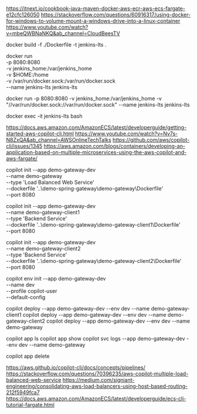https://itnext.io/cookbook-java-maven-docker-aws-ecr-aws-ecs-fargate-e12cfc126050
https://stackoverflow.com/questions/60916317/using-docker-for-windows-to-volume-mount-a-windows-drive-into-a-linux-container
https://www.youtube.com/watch?v=mbeQWBNaNKQ&ab_channel=CloudBeesTV

docker build -f ./Dockerfile -t jenkins-lts .

docker run \
   -p 8080:8080 \
   -v jenkins_home:/var/jenkins_home \
   -v $HOME:/home \
   -v /var/run/docker.sock:/var/run/docker.sock \
   --name jenkins-lts jenkins-lts

docker run -p 8080:8080 -v jenkins_home:/var/jenkins_home -v "//var/run/docker.sock://var/run/docker.sock" --name jenkins-lts jenkins-lts

docker exec -it jenkins-lts bash

https://docs.aws.amazon.com/AmazonECS/latest/developerguide/getting-started-aws-copilot-cli.html
https://www.youtube.com/watch?v=Nv7s-N8ZxQA&ab_channel=AWSOnlineTechTalks
https://github.com/aws/copilot-cli/issues/1345
https://aws.amazon.com/blogs/containers/developing-an-application-based-on-multiple-microservices-using-the-aws-copilot-and-aws-fargate/

copilot init --app demo-gateway-dev \
            --name demo-gateway \
            --type 'Load Balanced Web Service' \
            --dockerfile '..\demo-spring-gateway\demo-gateway\Dockerfile' \
            --port 8080

copilot init --app demo-gateway-dev \
            --name demo-gateway-client1 \
            --type 'Backend Service' \
            --dockerfile '..\demo-spring-gateway\demo-gateway-client1\Dockerfile' \
            --port 8080

copilot init --app demo-gateway-dev \
            --name demo-gateway-client2 \
            --type 'Backend Service' \
            --dockerfile '..\demo-spring-gateway\demo-gateway-client2\Dockerfile' \
            --port 8080

copilot env init --app demo-gateway-dev \
            --name dev \
            --profile copilot-user \
            --default-config

copilot deploy --app demo-gateway-dev --env dev --name demo-gateway-client1
copilot deploy --app demo-gateway-dev --env dev --name demo-gateway-client2
copilot deploy --app demo-gateway-dev --env dev --name demo-gateway

copilot app ls
copilot app show
copilot svc logs --app demo-gateway-dev --env dev --name demo-gateway

copilot app delete

https://aws.github.io/copilot-cli/docs/concepts/pipelines/
https://stackoverflow.com/questions/70396235/aws-copilot-multiple-load-balanced-web-service
https://medium.com/signiant-engineering/consolidating-aws-load-balancers-using-host-based-routing-212f5949fca7
https://docs.aws.amazon.com/AmazonECS/latest/developerguide/ecs-cli-tutorial-fargate.html
